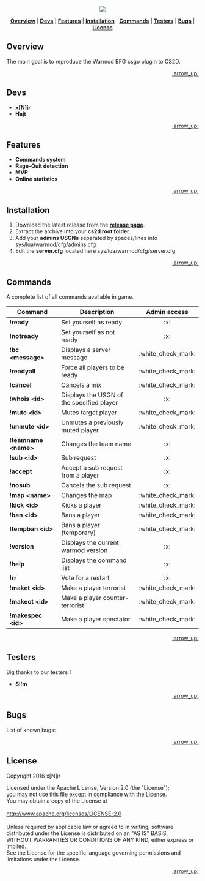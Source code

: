 <p align="center">
<a name="top" href="http://b4b4r07.com/dotfiles"><img src="https://s18.postimg.org/tbyi5tspl/warmod.png"></a>
</p>

<p align="center">
<b><a href="#overview">Overview</a></b>
|
<b><a href="#devs">Devs</a></b>
|
<b><a href="#features">Features</a></b>
|
<b><a href="#installation">Installation</a></b>
|
<b><a href="#commands">Commands</a></b>
|
<b><a href="#testers">Testers</a></b>
|
<b><a href="#testers">Bugs</a></b>
|
<b><a href="#license">License</a></b>
</p>

## Overview

The main goal is to reproduce the Warmod BFG csgo plugin to CS2D.

<p align="right"><a href="#top">:arrow_up:</a></p>

## Devs

- **x[N]ir** 
- **Hajt**

<p align="right"><a href="#top">:arrow_up:</a></p>

## Features

- **Commands system**
- **Rage-Quit detection**
- **MVP**
- **Online statistics**

<p align="right"><a href="#top">:arrow_up:</a></p>

## Installation

1. Download the latest release from the <a href=https://github.com/codneutro/warmod/releases>**release page**</a>.
2. Extract the archive into your **cs2d root folder**.
3. Add your **admins USGNs** separated by spaces/lines into sys/lua/warmod/cfg/admins.cfg 
4. Edit the **server.cfg** located here sys/lua/warmod/cfg/server.cfg

<p align="right"><a href="#top">:arrow_up:</a></p>

## Commands

A complete list of all commands available in game.

<table>
    <thead>
        <tr>
            <th>Command</th>
            <th>Description</th>
            <th>Admin access</th>
        </tr>
    </thead>
    <tbody>
        <tr>
            <td><strong>!ready</strong></td>
            <td>Set yourself as ready</td>
            <td align="center">:x:</td>
        </tr>
        <tr>
            <td><strong>!notready</strong></td>
            <td>Set yourself as not ready</td>
            <td align="center">:x:</td>
        </tr>
        <tr>
            <td><strong>!bc &lt;message&gt;</strong></td>
            <td>Displays a server message</td>
            <td align="center">:white_check_mark:</td>
        </tr>
        <tr>
            <td><strong>!readyall</strong></td>
            <td>Force all players to be ready</td>
            <td align="center">:white_check_mark:</td>
        </tr>
        <tr>
            <td><strong>!cancel</strong></td>
            <td>Cancels a mix</td>
            <td align="center">:white_check_mark:</td>
        </tr>
        <tr>
            <td><strong>!whois &lt;id&gt;</strong></td>
            <td>Displays the USGN of the specified player</td>
            <td align="center">:x:</td>
        </tr>
        <tr>
            <td><strong>!mute &lt;id&gt;</strong></td>
            <td>Mutes target player</td>
            <td align="center">:white_check_mark:</td>
        </tr>
        <tr>
            <td><strong>!unmute &lt;id&gt;</strong></td>
            <td>Unmutes a previously muted player</td>
            <td align="center">:white_check_mark:</td>
        </tr>
        <tr>
            <td><strong>!teamname &lt;name&gt;</strong></td>
            <td>Changes the team name</td>
            <td align="center">:x:</td>
        </tr>
        <tr>
            <td><strong>!sub &lt;id&gt;</strong></td>
            <td>Sub request</td>
            <td align="center">:x:</td>
        </tr>
        <tr>
            <td><strong>!accept</strong></td>
            <td>Accept a sub request from a player</td>
            <td align="center">:x:</td>
        </tr>
        <tr>
            <td><strong>!nosub</strong></td>
            <td>Cancels the sub request</td>
            <td align="center">:x:</td>
        </tr>
        <tr>
            <td><strong>!map &lt;name&gt;</strong></td>
            <td>Changes the map</td>
            <td align="center">:white_check_mark:</td>
        </tr>
        <tr>
            <td><strong>!kick &lt;id&gt;</strong></td>
            <td>Kicks a player</td>
            <td align="center">:white_check_mark:</td>
        </tr>
        <tr>
            <td><strong>!ban &lt;id&gt;</strong></td>
            <td>Bans a player</td>
            <td align="center">:white_check_mark:</td>
        </tr>
        <tr>
            <td><strong>!tempban &lt;id&gt;</strong></td>
            <td>Bans a player (temporary)</td>
            <td align="center">:white_check_mark:</td>
        </tr>
        <tr>
            <td><strong>!version</strong></td>
            <td>Displays the current warmod version</td>
            <td align="center">:x:</td>
        </tr>
        <tr>
            <td><strong>!help</strong></td>
            <td>Displays the command list</td>
            <td align="center">:x:</td>
        </tr>
        <tr>
            <td><strong>!rr</strong></td>
            <td>Vote for a restart</td>
            <td align="center">:x:</td>
        </tr>
        <tr>
            <td><strong>!maket &lt;id&gt;</strong></td>
            <td>Make a player terrorist</td>
            <td align="center">:white_check_mark:</td>
        </tr>
        <tr>
            <td><strong>!makect &lt;id&gt;</strong></td>
            <td>Make a player counter-terrorist</td>
            <td align="center">:white_check_mark:</td>
        </tr>
        <tr>
            <td><strong>!makespec &lt;id&gt;</strong></td>
            <td>Make a player spectator</td>
            <td align="center">:white_check_mark:</td>
        </tr>
    </tbody>
</table>

<p align="right"><a href="#top">:arrow_up:</a></p>

## Testers

Big thanks to our testers !

- **Sl!m**

<p align="right"><a href="#top">:arrow_up:</a></p>

## Bugs

List of known bugs:

<p align="right"><a href="#top">:arrow_up:</a></p>

## License

Copyright 2016 x[N]ir

Licensed under the Apache License, Version 2.0 (the "License");<br>
you may not use this file except in compliance with the License.<br>
You may obtain a copy of the License at<br><br>
       http://www.apache.org/licenses/LICENSE-2.0<br><br>
Unless required by applicable law or agreed to in writing, software<br>
distributed under the License is distributed on an "AS IS" BASIS,<br>
WITHOUT WARRANTIES OR CONDITIONS OF ANY KIND, either express or implied.<br>
See the License for the specific language governing permissions and<br>
limitations under the License.<br>

<p align="right"><a href="#top">:arrow_up:</a></p>
